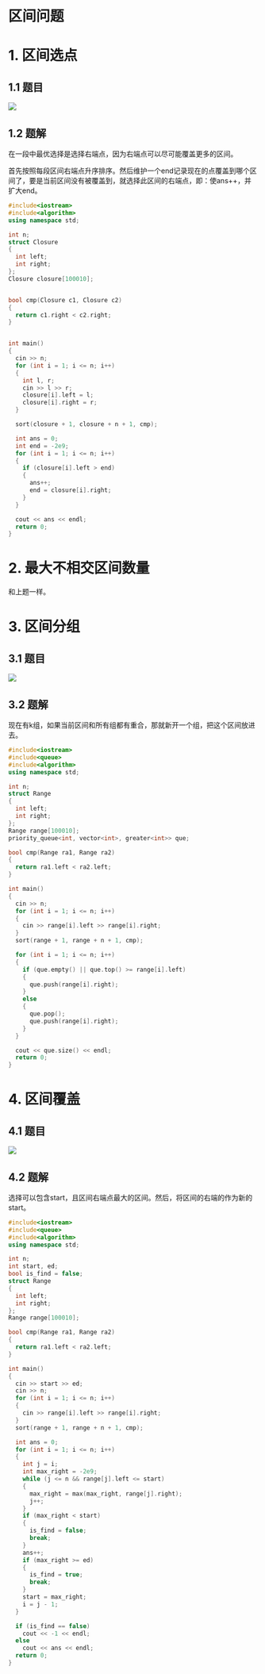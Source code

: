 # 区间问题

# 1. 区间选点

## 1.1 题目

![](image/image_kHd6bLwP1d.png)

## 1.2 题解

在一段中最优选择是选择右端点，因为右端点可以尽可能覆盖更多的区间。

首先按照每段区间右端点升序排序。然后维护一个end记录现在的点覆盖到哪个区间了，要是当前区间没有被覆盖到，就选择此区间的右端点，即：使ans++，并扩大end。

```c++
#include<iostream>
#include<algorithm>
using namespace std;

int n;
struct Closure
{
  int left;
  int right;
};
Closure closure[100010];


bool cmp(Closure c1, Closure c2)
{
  return c1.right < c2.right;
}


int main()
{
  cin >> n;
  for (int i = 1; i <= n; i++)
  {
    int l, r;
    cin >> l >> r;
    closure[i].left = l;
    closure[i].right = r;
  }

  sort(closure + 1, closure + n + 1, cmp);

  int ans = 0;
  int end = -2e9;
  for (int i = 1; i <= n; i++)
  {
    if (closure[i].left > end)
    {
      ans++;
      end = closure[i].right;
    }
  }

  cout << ans << endl;
  return 0;
}
```

# 2. 最大不相交区间数量

和上题一样。

# 3. 区间分组

## 3.1 题目

![](image/image_9ewqiYHq9T.png)

## 3.2 题解

现在有k组，如果当前区间和所有组都有重合，那就新开一个组，把这个区间放进去。

```c++
#include<iostream>
#include<queue>
#include<algorithm>
using namespace std;

int n;
struct Range
{
  int left;
  int right;
};
Range range[100010];
priority_queue<int, vector<int>, greater<int>> que;

bool cmp(Range ra1, Range ra2)
{
  return ra1.left < ra2.left;
}

int main()
{
  cin >> n;
  for (int i = 1; i <= n; i++)
  {
    cin >> range[i].left >> range[i].right;
  }
  sort(range + 1, range + n + 1, cmp);

  for (int i = 1; i <= n; i++)
  {
    if (que.empty() || que.top() >= range[i].left)
    {
      que.push(range[i].right);
    }
    else
    {
      que.pop();
      que.push(range[i].right);
    }
  }

  cout << que.size() << endl;
  return 0;
}
```

# 4. 区间覆盖

## 4.1 题目

![](image/image_kLaqe3m_jb.png)

## 4.2 题解

选择可以包含start，且区间右端点最大的区间。然后，将区间的右端的作为新的start。

```c++
#include<iostream>
#include<queue>
#include<algorithm>
using namespace std;

int n;
int start, ed;
bool is_find = false;
struct Range
{
  int left;
  int right;
};
Range range[100010];

bool cmp(Range ra1, Range ra2)
{
  return ra1.left < ra2.left;
}

int main()
{
  cin >> start >> ed;
  cin >> n;
  for (int i = 1; i <= n; i++)
  {
    cin >> range[i].left >> range[i].right;
  }
  sort(range + 1, range + n + 1, cmp);

  int ans = 0;
  for (int i = 1; i <= n; i++)
  {
    int j = i;
    int max_right = -2e9;
    while (j <= n && range[j].left <= start)
    {
      max_right = max(max_right, range[j].right);
      j++;
    }
    if (max_right < start)
    {
      is_find = false;
      break;
    }
    ans++;
    if (max_right >= ed)
    {
      is_find = true;
      break;
    }
    start = max_right;
    i = j - 1;
  }

  if (is_find == false)
    cout << -1 << endl;
  else
    cout << ans << endl;
  return 0;
}
```
